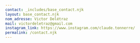 ```yaml
---
contact: _includes/base_contact.njk
layout: base_contact.njk
nom_adresse: V﻿ictor Delétraz
mail: victordeletraz@gmail.com
instagram_link: https://www.instagram.com/claude.tonnerre/
permalink: /contact.njk
---
```

